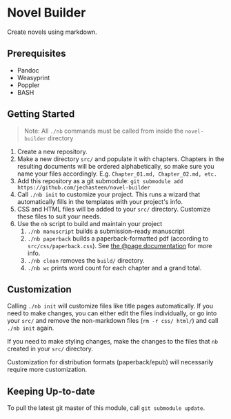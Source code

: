 # Novel Builder

Create novels using markdown.

## Prerequisites

* Pandoc
* Weasyprint
* Poppler
* BASH

## Getting Started

> Note: All `./nb` commands must be called from inside the `novel-builder` directory

1. Create a new repository.
2. Make a new directory `src/` and populate it with chapters. Chapters in the resulting documents will be ordered alphabetically, so make sure you name your files accordingly. E.g. `Chapter_01.md, Chapter_02.md, etc.`
3. Add this repository as a git submodule: `git submodule add https://github.com/jechasteen/novel-builder`
4. Call `./nb init` to customize your project. This runs a wizard that automatically fills in the templates with your project's info.
5. CSS and HTML files will be added to your `src/` directory. Customize these files to suit your needs.
6. Use the `nb` script to build and maintain your project
   1. `./nb manuscript` builds a submission-ready manuscript
   2. `./nb paperback` builds a paperback-formatted pdf (according to `src/css/paperback.css`). See [the @page documentation](https://developer.mozilla.org/en-US/docs/Web/CSS/@page) for more info.
   3. `./nb clean` removes the `build/` directory.
   4. `./nb wc` prints word count for each chapter and a grand total.

## Customization

Calling `./nb init` will customize files like title pages automatically. If you need to make changes, you can either edit the files individually, or go into your `src/` and remove the non-markdown files (`rm -r css/ html/`) and call `./nb init` again.

If you need to make styling changes, make the changes to the files that `nb` created in your `src/` directory.

Customization for distribution formats (paperback/epub) will necessarily require more customization.

## Keeping Up-to-date

To pull the latest git master of this module, call `git submodule update`.